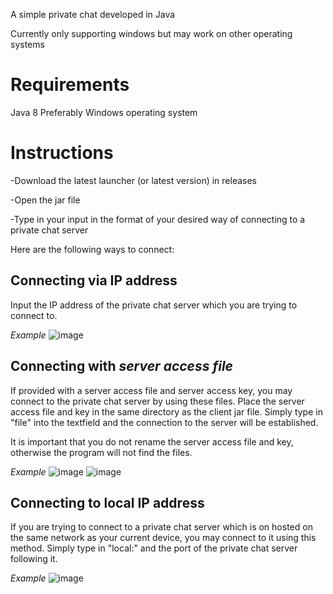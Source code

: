 A simple private chat developed in Java

Currently only supporting windows but may work on other operating systems


# Requirements
Java 8
Preferably Windows operating system

# Instructions
-Download the latest launcher (or latest version) in releases

-Open the jar file

-Type in your input in the format of your desired way of connecting to a private chat server

Here are the following ways to connect:

## Connecting via IP address
Input the IP address of the private chat server which you are trying to connect to.

_Example_
![image](https://user-images.githubusercontent.com/60021675/116835327-cab0b100-ab76-11eb-8e14-9b10fa7f381b.png)



## Connecting with _server access file_
If provided with a server access file and server access key, you may connect to the private chat server by using these files.
Place the server access file and key in the same directory as the client jar file.
Simply type in "file" into the textfield and the connection to the server will be established.

It is important that you do not rename the server access file and key, otherwise the program will not find the files.

_Example_
![image](https://user-images.githubusercontent.com/60021675/116835638-35aeb780-ab78-11eb-859b-d9724050f08e.png)
![image](https://user-images.githubusercontent.com/60021675/116835671-5545e000-ab78-11eb-86a9-4a7b754bc862.png)



## Connecting to local IP address
If you are trying to connect to a private chat server which is on hosted on the same network as your current device, you may connect to it using this method.
Simply type in "local:" and the port of the private chat server following it.

_Example_
![image](https://user-images.githubusercontent.com/60021675/116835804-e9b04280-ab78-11eb-8256-3932281752fe.png)
